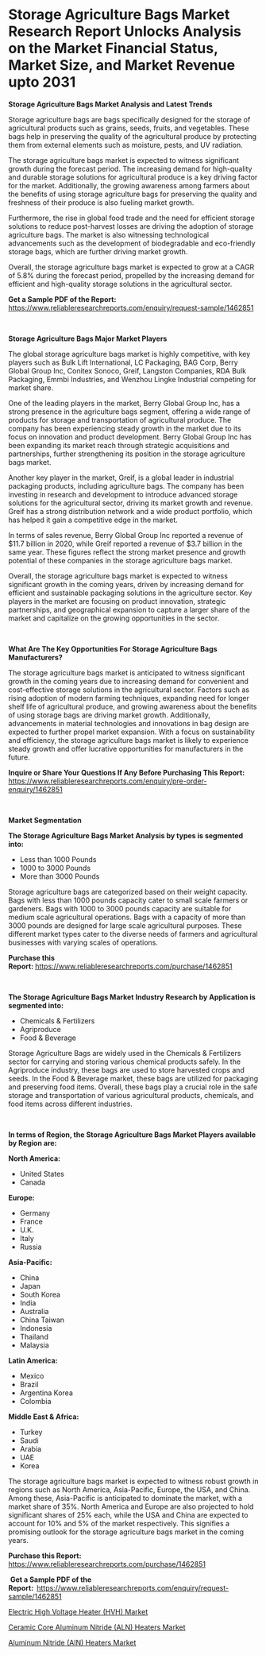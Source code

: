 <p><h1>Storage Agriculture Bags Market Research Report Unlocks Analysis on the Market Financial Status, Market Size, and Market Revenue upto 2031</h1></p><p><strong>Storage Agriculture Bags Market Analysis and Latest Trends</strong></p>
<p><p>Storage agriculture bags are bags specifically designed for the storage of agricultural products such as grains, seeds, fruits, and vegetables. These bags help in preserving the quality of the agricultural produce by protecting them from external elements such as moisture, pests, and UV radiation.</p><p>The storage agriculture bags market is expected to witness significant growth during the forecast period. The increasing demand for high-quality and durable storage solutions for agricultural produce is a key driving factor for the market. Additionally, the growing awareness among farmers about the benefits of using storage agriculture bags for preserving the quality and freshness of their produce is also fueling market growth.</p><p>Furthermore, the rise in global food trade and the need for efficient storage solutions to reduce post-harvest losses are driving the adoption of storage agriculture bags. The market is also witnessing technological advancements such as the development of biodegradable and eco-friendly storage bags, which are further driving market growth.</p><p>Overall, the storage agriculture bags market is expected to grow at a CAGR of 5.8% during the forecast period, propelled by the increasing demand for efficient and high-quality storage solutions in the agricultural sector.</p></p>
<p><strong>Get a Sample PDF of the Report:&nbsp;</strong> <a href="https://www.reliableresearchreports.com/enquiry/request-sample/1462851">https://www.reliableresearchreports.com/enquiry/request-sample/1462851</a></p>
<p>&nbsp;</p>
<p><strong>Storage Agriculture Bags Major Market Players</strong></p>
<p><p>The global storage agriculture bags market is highly competitive, with key players such as Bulk Lift International, LC Packaging, BAG Corp, Berry Global Group Inc, Conitex Sonoco, Greif, Langston Companies, RDA Bulk Packaging, Emmbi Industries, and Wenzhou Lingke Industrial competing for market share. </p><p>One of the leading players in the market, Berry Global Group Inc, has a strong presence in the agriculture bags segment, offering a wide range of products for storage and transportation of agricultural produce. The company has been experiencing steady growth in the market due to its focus on innovation and product development. Berry Global Group Inc has been expanding its market reach through strategic acquisitions and partnerships, further strengthening its position in the storage agriculture bags market.</p><p>Another key player in the market, Greif, is a global leader in industrial packaging products, including agriculture bags. The company has been investing in research and development to introduce advanced storage solutions for the agricultural sector, driving its market growth and revenue. Greif has a strong distribution network and a wide product portfolio, which has helped it gain a competitive edge in the market.</p><p>In terms of sales revenue, Berry Global Group Inc reported a revenue of $11.7 billion in 2020, while Greif reported a revenue of $3.7 billion in the same year. These figures reflect the strong market presence and growth potential of these companies in the storage agriculture bags market.</p><p>Overall, the storage agriculture bags market is expected to witness significant growth in the coming years, driven by increasing demand for efficient and sustainable packaging solutions in the agriculture sector. Key players in the market are focusing on product innovation, strategic partnerships, and geographical expansion to capture a larger share of the market and capitalize on the growing opportunities in the sector.</p></p>
<p>&nbsp;</p>
<p><strong>What Are The Key Opportunities For Storage Agriculture Bags Manufacturers?</strong></p>
<p><p>The storage agriculture bags market is anticipated to witness significant growth in the coming years due to increasing demand for convenient and cost-effective storage solutions in the agricultural sector. Factors such as rising adoption of modern farming techniques, expanding need for longer shelf life of agricultural produce, and growing awareness about the benefits of using storage bags are driving market growth. Additionally, advancements in material technologies and innovations in bag design are expected to further propel market expansion. With a focus on sustainability and efficiency, the storage agriculture bags market is likely to experience steady growth and offer lucrative opportunities for manufacturers in the future.</p></p>
<p><strong>Inquire or Share Your Questions If Any Before Purchasing This Report:</strong> <a href="https://www.reliableresearchreports.com/enquiry/pre-order-enquiry/1462851">https://www.reliableresearchreports.com/enquiry/pre-order-enquiry/1462851</a></p>
<p>&nbsp;</p>
<p><strong>Market Segmentation</strong></p>
<p><strong>The Storage Agriculture Bags Market Analysis by types is segmented into:</strong></p>
<p><ul><li>Less than 1000 Pounds</li><li>1000 to 3000 Pounds</li><li>More than 3000 Pounds</li></ul></p>
<p><p>Storage agriculture bags are categorized based on their weight capacity. Bags with less than 1000 pounds capacity cater to small scale farmers or gardeners. Bags with 1000 to 3000 pounds capacity are suitable for medium scale agricultural operations. Bags with a capacity of more than 3000 pounds are designed for large scale agricultural purposes. These different market types cater to the diverse needs of farmers and agricultural businesses with varying scales of operations.</p></p>
<p><strong>Purchase this Report:&nbsp;</strong><a href="https://www.reliableresearchreports.com/purchase/1462851">https://www.reliableresearchreports.com/purchase/1462851</a></p>
<p>&nbsp;</p>
<p><strong>The Storage Agriculture Bags Market Industry Research by Application is segmented into:</strong></p>
<p><ul><li>Chemicals & Fertilizers</li><li>Agriproduce</li><li>Food & Beverage</li></ul></p>
<p><p>Storage Agriculture Bags are widely used in the Chemicals & Fertilizers sector for carrying and storing various chemical products safely. In the Agriproduce industry, these bags are used to store harvested crops and seeds. In the Food & Beverage market, these bags are utilized for packaging and preserving food items. Overall, these bags play a crucial role in the safe storage and transportation of various agricultural products, chemicals, and food items across different industries.</p></p>
<p>&nbsp;</p>
<p><strong>In terms of Region, the Storage Agriculture Bags Market Players available by Region are:</strong></p>
<p>
    <p> <strong> North America: </strong>
        <ul>
            <li>United States</li>
            <li>Canada</li>
        </ul>
        </p> 
    <p> <strong> Europe: </strong>
        <ul>
            <li>Germany</li>
            <li>France</li>
            <li>U.K.</li>
            <li>Italy</li>
            <li>Russia</li>
        </ul>
        </p> 
    <p> <strong> Asia-Pacific: </strong>
        <ul>
            <li>China</li>
            <li>Japan</li>
            <li>South Korea</li>
            <li>India</li>
            <li>Australia</li>
            <li>China Taiwan</li>
            <li>Indonesia</li>
            <li>Thailand</li>
            <li>Malaysia</li>
        </ul>
        </p> 
    <p> <strong> Latin America: </strong>
        <ul>
            <li>Mexico</li>
            <li>Brazil</li>
            <li>Argentina Korea</li>
            <li>Colombia</li>
        </ul>
        </p> 
    <p> <strong> Middle East & Africa: </strong>
        <ul>
            <li>Turkey</li>
            <li>Saudi</li>
            <li>Arabia</li>
            <li>UAE</li>
            <li>Korea</li>
        </ul>
    </p>
    </p>
<p><p>The storage agriculture bags market is expected to witness robust growth in regions such as North America, Asia-Pacific, Europe, the USA, and China. Among these, Asia-Pacific is anticipated to dominate the market, with a market share of 35%. North America and Europe are also projected to hold significant shares of 25% each, while the USA and China are expected to account for 10% and 5% of the market respectively. This signifies a promising outlook for the storage agriculture bags market in the coming years.</p></p>
<p><strong>Purchase this Report: </strong><a href="https://www.reliableresearchreports.com/purchase/1462851">https://www.reliableresearchreports.com/purchase/1462851</a></p>
<p>&nbsp;<strong>Get a Sample PDF of the Report:&nbsp;&nbsp;</strong><a href="https://www.reliableresearchreports.com/enquiry/request-sample/1462851">https://www.reliableresearchreports.com/enquiry/request-sample/1462851</a></p>
<p><strong></strong></p>
<p><p><a href="https://view.publitas.com/reportprime-1/electric-high-voltage-heater-hvh-market-size-global-industry-overview-market-segmentation-and-forecast-2024-to-2031/">Electric High Voltage Heater (HVH) Market</a></p><p><a href="https://view.publitas.com/reportprime-1/ceramic-core-aluminum-nitride-aln-heaters-market-research-report-unlocks-analysis-on-the-market-financial-status-market-size-and-market-revenue-upto-2031/">Ceramic Core Aluminum Nitride (ALN) Heaters Market</a></p><p><a href="https://view.publitas.com/reportprime-1/aluminum-nitride-aln-heaters-market-offer-valuable-insights-into-market-size-market-share-market-trends-and-projections-spanning-from-2024-to-2031/">Aluminum Nitride (AlN) Heaters Market</a></p></p>